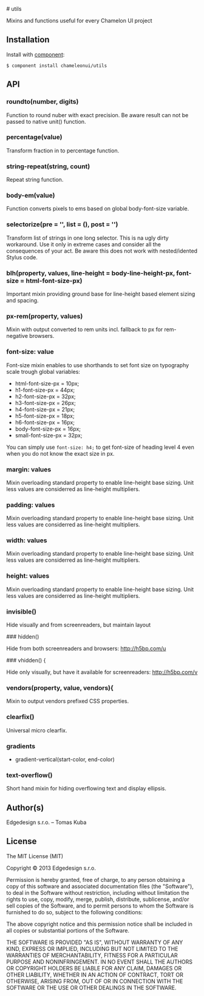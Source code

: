 # utils

Mixins and functions useful for every Chamelon UI project

## Installation

Install with [component](http://component.io):

    $ component install chameleonui/utils

## API

### roundto(number, digits)

Function to round nuber with exact precision. Be aware result can not be passed to native unit() function.

### percentage(value)

Transform fraction in to percentage function.

### string-repeat(string, count)

Repeat string function.

### body-em(value)

Function converts pixels to ems based on global body-font-size variable.

### selectorize(pre = '', list = (), post = '')

Transform list of strings in one long selector. This is na ugly dirty workaround. Use it only in extreme cases and consider all the consequences of your act. Be aware this does not work with nested/idented Stylus code.

### blh(property, values, line-height = body-line-height-px, font-size = html-font-size-px)

Important mixin providing ground base for line-height based element sizing and spacing. 

### px-rem(property, values)

Mixin with output converted to rem units incl. fallback to px for rem-negative browsers.

### font-size: value

Font-size mixin enables to use shorthands to set font size on typography scale trough global variables:

- html-font-size-px = 10px;
- h1-font-size-px = 44px;
- h2-font-size-px = 32px;
- h3-font-size-px = 26px;
- h4-font-size-px = 21px;
- h5-font-size-px = 18px;
- h6-font-size-px = 16px;
- body-font-size-px = 16px;
- small-font-size-px = 32px;

You can simply use `font-size: h4;` to get font-size of heading level 4 even when you do not know the exact size in px.

### margin: values

Mixin overloading standard property to enable line-height base sizing. Unit less values are considerred as line-height multipliers.

### padding: values

Mixin overloading standard property to enable line-height base sizing. Unit less values are considerred as line-height multipliers.

### width: values

Mixin overloading standard property to enable line-height base sizing. Unit less values are considerred as line-height multipliers.

### height: values

Mixin overloading standard property to enable line-height base sizing. Unit less values are considerred as line-height multipliers.

### invisible()

Hide visually and from screenreaders, but maintain layout

### hidden()

Hide from both screenreaders and browsers: http://h5bp.com/u

### vhidden() {

Hide only visually, but have it available for screenreaders: http://h5bp.com/v

### vendors(property, value, vendors){

Mixin to output vendors prefixed CSS properties.

### clearfix()

Universal micro clearfix.

### gradients

 - gradient-vertical(start-color, end-color)

### text-overflow()

Short hand mixin for hiding overflowing text and display ellipsis.

## Author(s)

Edgedesign s.r.o. – Tomas Kuba

## License

The MIT License (MIT)

Copyright © 2013 Edgedesign s.r.o.

Permission is hereby granted, free of charge, to any person obtaining a copy
of this software and associated documentation files (the "Software"), to deal
in the Software without restriction, including without limitation the rights
to use, copy, modify, merge, publish, distribute, sublicense, and/or sell
copies of the Software, and to permit persons to whom the Software is
furnished to do so, subject to the following conditions:

The above copyright notice and this permission notice shall be included in
all copies or substantial portions of the Software.

THE SOFTWARE IS PROVIDED "AS IS", WITHOUT WARRANTY OF ANY KIND, EXPRESS OR
IMPLIED, INCLUDING BUT NOT LIMITED TO THE WARRANTIES OF MERCHANTABILITY,
FITNESS FOR A PARTICULAR PURPOSE AND NONINFRINGEMENT. IN NO EVENT SHALL THE
AUTHORS OR COPYRIGHT HOLDERS BE LIABLE FOR ANY CLAIM, DAMAGES OR OTHER
LIABILITY, WHETHER IN AN ACTION OF CONTRACT, TORT OR OTHERWISE, ARISING FROM,
OUT OF OR IN CONNECTION WITH THE SOFTWARE OR THE USE OR OTHER DEALINGS IN
THE SOFTWARE.
